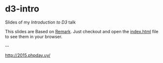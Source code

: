 # d3-intro

Slides of my _Introduction to D3_ talk

This slides are Based on [Remark](https://github.com/gnab/remark/). Just checkout and open the [index.html](index.html) file to see them in your browser.

--

http://2015.phpday.uy/
